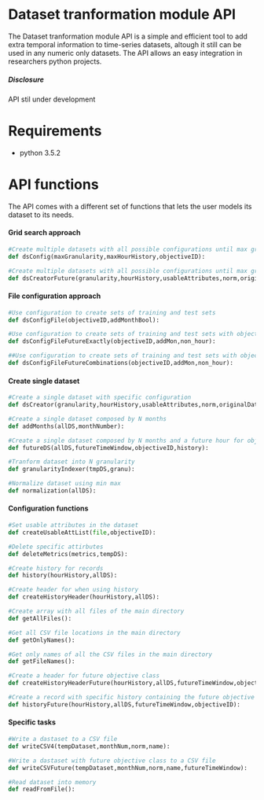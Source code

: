# Dataset tranformation module API

The Dataset tranformation module API is a simple and efficient tool to add extra temporal information to time-series datasets, altough it still can be used in any numeric only datasets. The API allows an easy integration in researchers python projects.

##### Disclosure
API stil under development


# Requirements
- python 3.5.2

# API functions

The API comes with a different set of functions that lets the user models its dataset to its needs.

#### Grid search approach
```python
#Create multiple datasets with all possible configurations until max granularity and history
def dsConfig(maxGranularity,maxHourHistory,objectiveID):
```

```python
#Create multiple datasets with all possible configurations until max granularity and history with a range of specific future hours for objective class
def dsCreatorFuture(granularity,hourHistory,usableAttributes,norm,originalDataset,monthNum,objectiveID,name,futureTimeWindow,non_hour):
```

#### File configuration approach

```python
#Use configuration to create sets of training and test sets
def dsConfigFile(objectiveID,addMonthBool):
```

```python
#Use configuration to create sets of training and test sets with objective class of a specific hour
def dsConfigFileFutureExactly(objectiveID,addMon,non_hour):
```

```python
##Use configuration to create sets of training and test sets with objective class consisting of a range of specific hours
def dsConfigFileFutureCombinations(objectiveID,addMon,non_hour):
```


#### Create single dataset
```python
#Create a single dataset with specific configuration
def dsCreator(granularity,hourHistory,usableAttributes,norm,originalDataset,monthNum,objectiveID,name):
```

```python
#Create a single dataset composed by N months
def addMonths(allDS,monthNumber):
```

```python
#Create a single dataset composed by N months and a future hour for objective class
def futureDS(allDS,futureTimeWindow,objectiveID,history):
```

```python
#Tranform dataset into N granularity
def granularityIndexer(tmpDS,granu):
```

```python
#Normalize dataset using min max
def normalization(allDS):
```

#### Configuration functions
```python
#Set usable attributes in the dataset
def createUsableAttList(file,objectiveID):
```

```python
#Delete specific attirbutes
def deleteMetrics(metrics,tempDS):
```

```python
#Create history for records
def history(hourHistory,allDS):
```

```python
#Create header for when using history
def createHistoryHeader(hourHistory,allDS):
```

```python
#Create array with all files of the main directory
def getAllFiles():
```

```python
#Get all CSV file locations in the main directory
def getOnlyNames():
```

```python
#Get only names of all the CSV files in the main directory
def getFileNames():
```

```python
#Create a header for future objective class
def createHistoryHeaderFuture(hourHistory,allDS,futureTimeWindow,objectiveID):
```

```python
#Create a record with specific history containing the future objective class
def historyFuture(hourHistory,allDS,futureTimeWindow,objectiveID):
```

#### Specific tasks

```python
#Write a dastaset to a CSV file
def writeCSV4(tempDataset,monthNum,norm,name):
```

```python
#Write a dastaset with future objective class to a CSV file
def writeCSVFuture(tempDataset,monthNum,norm,name,futureTimeWindow):
```

```python
#Read dataset into memory
def readFromFile():
```

